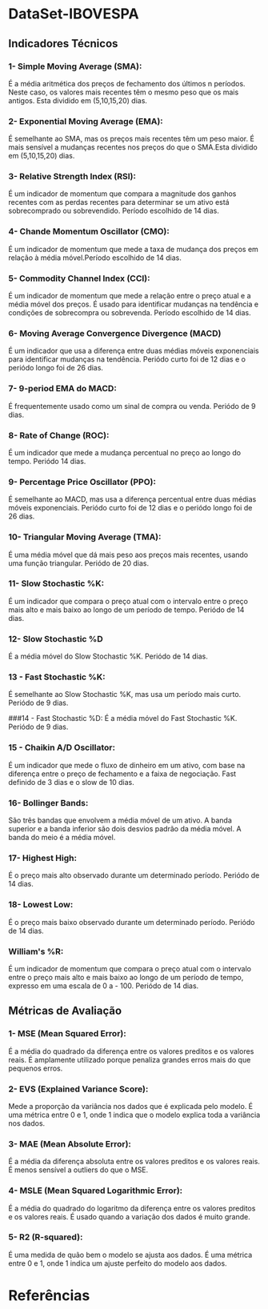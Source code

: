 # DataSet-IBOVESPA

## Indicadores Técnicos

### 1- Simple Moving Average (SMA):
É a média aritmética dos preços de fechamento dos últimos n períodos. Neste caso, os valores mais recentes têm o mesmo peso que os mais antigos. Esta dividido em (5,10,15,20) dias.

### 2- Exponential Moving Average (EMA):
É semelhante ao SMA, mas os preços mais recentes têm um peso maior. É mais sensível a mudanças recentes nos preços do que o SMA.Esta dividido em (5,10,15,20) dias.

### 3- Relative Strength Index (RSI): 
É um indicador de momentum que compara a magnitude dos ganhos recentes com as perdas recentes para determinar se um ativo está sobrecomprado ou sobrevendido. Período escolhido de 14 dias.

### 4- Chande Momentum Oscillator (CMO): 
É um indicador de momentum que mede a taxa de mudança dos preços em relação à média móvel.Período escolhido de 14 dias.

### 5- Commodity Channel Index (CCI):
É um indicador de momentum que mede a relação entre o preço atual e a média móvel dos preços. É usado para identificar mudanças na tendência e condições de sobrecompra ou sobrevenda. Período escolhido de 14 dias.

### 6- Moving Average Convergence Divergence (MACD)
É um indicador que usa a diferença entre duas médias móveis exponenciais para identificar mudanças na tendência. Periódo curto foi de 12 dias e o periódo longo foi de 26 dias.

### 7- 9-period EMA do MACD:
É frequentemente usado como um sinal de compra ou venda. Periódo de 9 dias.

### 8- Rate of Change (ROC):
É um indicador que mede a mudança percentual no preço ao longo do tempo. Periódo 14 dias.

### 9- Percentage Price Oscillator (PPO): 
É semelhante ao MACD, mas usa a diferença percentual entre duas médias móveis exponenciais. Periódo curto foi de 12 dias e o periódo longo foi de 26 dias.

### 10- Triangular Moving Average (TMA): 
É uma média móvel que dá mais peso aos preços mais recentes, usando uma função triangular. Periódo de 20 dias.

### 11- Slow Stochastic %K:
É um indicador que compara o preço atual com o intervalo entre o preço mais alto e mais baixo ao longo de um período de tempo. Periódo de 14 dias.

### 12- Slow Stochastic %D
É a média móvel do Slow Stochastic %K. Periódo de 14 dias.

### 13 - Fast Stochastic %K:
É semelhante ao Slow Stochastic %K, mas usa um período mais curto. Periódo de 9 dias.

###14 - Fast Stochastic %D:
É a média móvel do Fast Stochastic %K. Periódo de 9 dias.

### 15 - Chaikin A/D Oscillator:
É um indicador que mede o fluxo de dinheiro em um ativo, com base na diferença entre o preço de fechamento e a faixa de negociação. Fast definido de 3 dias e o slow de 10 dias.

### 16- Bollinger Bands:
São três bandas que envolvem a média móvel de um ativo. A banda superior e a banda inferior são dois desvios padrão da média móvel. A banda do meio é a média móvel.

### 17- Highest High:
É o preço mais alto observado durante um determinado período. Periódo de 14 dias.

### 18- Lowest Low:
É o preço mais baixo observado durante um determinado período. Periódo de 14 dias.

### William's %R: 
É um indicador de momentum que compara o preço atual com o intervalo entre o preço mais alto e mais baixo ao longo de um período de tempo, expresso em uma escala de 0 a - 100. Periódo de 14 dias.

## Métricas de Avaliação

### 1- MSE (Mean Squared Error):
É a média do quadrado da diferença entre os valores preditos e os valores reais. É amplamente utilizado porque penaliza grandes erros mais do que pequenos erros.

### 2- EVS (Explained Variance Score):
Mede a proporção da variância nos dados que é explicada pelo modelo. É uma métrica entre 0 e 1, onde 1 indica que o modelo explica toda a variância nos dados.

### 3- MAE (Mean Absolute Error):
É a média da diferença absoluta entre os valores preditos e os valores reais. É menos sensível a outliers do que o MSE.

### 4- MSLE (Mean Squared Logarithmic Error): 
É a média do quadrado do logaritmo da diferença entre os valores preditos e os valores reais. É usado quando a variação dos dados é muito grande.

### 5- R2 (R-squared): 
É uma medida de quão bem o modelo se ajusta aos dados. É uma métrica entre 0 e 1, onde 1 indica um ajuste perfeito do modelo aos dados.

# Referências
